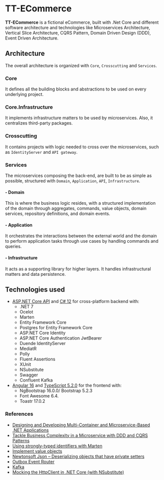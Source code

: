 
# TT-ECommerce

**TT-ECommerce** is a fictional eCommerce, built with .Net Core and different software architecture and technologies like Microservices Architecture, Vertical Slice Architecture, CQRS Pattern, Domain Driven Design (DDD), Event Driven Architecture.

## Architecture
The overall architecture is organized with `Core`, `Crosscutting` and `Services`.

### Core
It defines all the building blocks and abstractions to be used on every underlying project.

### Core.Infrastructure
It implements infrastructure matters to be used by microservices. Also, it centralizes third-party packages.

### Crosscutting
It contains projects with logic needed to cross over the microservices, such as `IdentityServer` and `API gateway`.

### Services
The microservices composing the back-end, are built to be as simple as possible, structured with `Domain`, `Application`, `API`, `Infrastructure`.

#### - Domain

This is where the business logic resides, with a structured implementation of the domain through aggregates, commands, value objects, domain services, repository definitions, and domain events.

#### - Application

It orchestrates the interactions between the external world and the domain to perform application tasks through use cases by handling commands and queries. 

#### - Infrastructure

It acts as a supporting library for higher layers. It handles infrastructural matters and data persistence.

## Technologies used
<ul>
  <li>
    <a href='https://get.asp.net' target="_blank">ASP.NET Core API</a> and <a href='https://learn.microsoft.com/en-us/dotnet/csharp/whats-new/csharp-12' target="_blank">C# 12</a>
    for cross-platform backend with:
    <ul>
      <li>.NET 7</li>
      <li>Ocelot</li>
      <li>Marten</li>
      <li>Entity Framework Core </li>
      <li>Postgres for Entity Framework Core</li>
      <li>ASP.NET Core Identity</li>
      <li>ASP.NET Core Authentication JwtBearer</li>
      <li>Duende IdentityServer</li>
      <li>MediatR</li>
      <li>Polly</li>
      <li>Fluent Assertions</li>
      <li>XUnit</li>
      <li>NSubstitute</li>
      <li>Swagger</li>
      <li>Confluent Kafka</li>
    </ul>
  </li>
  <li>
    <a href='https://angular.io/' target="_blank">Angular 16</a> and <a href='http://www.typescriptlang.org/' 
target="_blank">TypeScript 5.2.0</a> for the frontend with:
    <ul>
      <li>NgBootstrap 16.0.0/ Bootstrap 5.2.3</li>
      <li>Font Awesome 6.4.</li>
      <li>Toastr 17.0.2</li>
    </ul>
  </li>
</ul>

### References
- <a href="https://learn.microsoft.com/en-us/dotnet/architecture/microservices/multi-container-microservice-net-applications" target="_blank">Designing and Developing
  Multi-Container and Microservice-Based .NET Applications</a>
- <a href="https://learn.microsoft.com/en-us/dotnet/architecture/microservices/microservice-ddd-cqrs-patterns" target="_blank">Tackle Business Complexity in a Microservice with DDD and CQRS Patterns</a>
- <a href="https://event-driven.io/en/using_strongly_typed_ids_with_marten" target="_blank">Using strongly-typed identifiers with Marten</a>
- <a href="https://learn.microsoft.com/en-us/dotnet/architecture/microservices/microservice-ddd-cqrs-patterns/implement-value-objects" target="_blank">Implement value objects</a>
- <a href="https://talkdotnet.wordpress.com/2019/03/15/newtonsoft-json-deserializing-objects-that-have-private-setters" target="_blank">Newtonsoft Json – Deserializing objects that have private setters</a>
- <a href="https://debezium.io/documentation/reference/stable/transformations/outbox-event-router.html" target="_blank">Outbox Event Router</a>
- <a href="https://viblo.asia/p/kafka-khai-niem-co-ban-part-1-vlZL9aDdLQK" target="_blank">Kafka</a>
- <a href="https://dev.to/n_develop/mocking-the-httpclient-in-net-core-with-nsubstitute-k4j" target="_blank">Mocking the HttpClient in .NET Core (with NSubstitute)</a>
